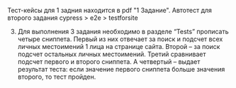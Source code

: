 Тест-кейсы для  1 задния находится в pdf "1 Задание".
Автотест для второго задания cypress > e2e > testforsite

3. Для выполнения 3 задания необходимо в разделе “Tests” прописать четыре сниппета. Первый из них отвечает за поиск и подсчет всех личных местоимений 1 лица на странице сайта. 
Второй – за поиск подсчет остальных личных местоимений. 
Третий сравнивает подсчет первого и второго сниппета. А четвертый – выдает результат теста: если значение первого сниппета больше значения второго, то тест пройден.